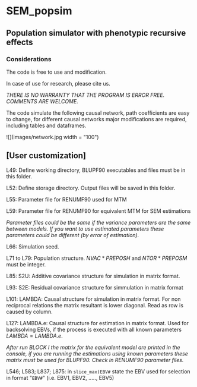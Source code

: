 # SEM_popsim

## Population simulator with phenotypic recursive effects

### Considerations

The code is free to use and modification.

In case of use for research, please cite us.

*THERE IS NO WARRANTY THAT THE PROGRAM IS ERROR FREE. COMMENTS ARE WELCOME.*

The code simulate the following causal network, path coefficients are easy to change, for different causal networks major modifications are required, including tables and dataframes.

![](images/network.jpg width = "100")

## [User customization]

L49: Define working directory, BLUPF90 executables and files must be in this folder.

L52: Define storage directory. Output files will be saved in this folder.

L55: Parameter file for RENUMF90 used for MTM

L59: Parameter file for RENUMF90 for equivalent MTM for SEM estimations

*Parameter files could be the same if the variance parameters are the same between models. If you want to use estimated parameters these parameters could be different (by error of estimation).*

L66: Simulation seed.

L71 to L79: Population structure. $NVAC*PREPOSH$ and $NTOR*PREPOSM$ must be integer.

L85: S2U: Additive covariance structure for simulation in matrix format.

L93: S2E: Residual covariance structure for simmulation in matrix format

L101: LAMBDA: Causal structure for simulation in matrix format. For non reciprocal relations the matrix resultant is lower diagonal. Read as row is caused by column.

L127: LAMBDA.e: Causal structure for estimation in matrix format. Used for backsolving EBVs, if the process is executed with all known parameters $LAMBDA=LAMBDA.e$.

*After run BLOCK I the matrix for the equivalent model are printed in the console, if you are running the estimations using known parameters these matrix must be used for BLUPF90. Check in RENUMF90 parameter files.*

L546; L583; L837; L875: in `slice_max(EBV#` state the EBV used for selection in format "`EBV#`" (i.e. EBV1, EBV2, ....., EBV5)
